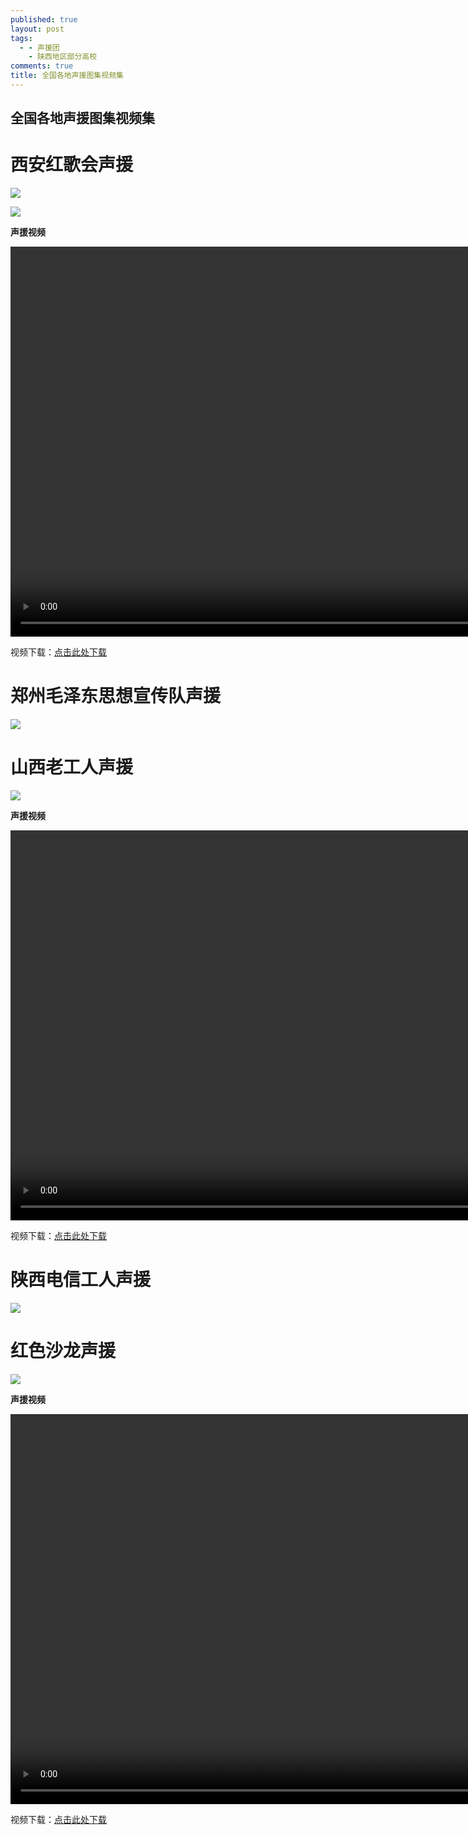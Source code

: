 ```yaml
---
published: true
layout: post
tags:
  - - 声援团
    - 陕西地区部分高校
comments: true
title: 全国各地声援图集视频集
---
```

## 全国各地声援图集视频集

# **西安红歌会声援**

![](http://wx1.sinaimg.cn/mw690/0060lm7Tly1ftysxlmzbmj30m80gojtp.jpg)

![](http://wx3.sinaimg.cn/mw690/0060lm7Tly1ftyszf84ndj31kw16okjm.jpg)

**声援视频**
<div id="a1" style="background-color: rgb(0, 0, 0); width: 1263px; height: 624px;"><video controls="" src="https://hz189cloud.oos-hz.ctyunapi.cn/a20f5d37-94b8-42a3-9c61-85317974a061?x-amz-UFID=4147022173108614&amp;x-amz-FSIZE=21906244&amp;response-content-type=video/mp4&amp;Expires=1533461772&amp;x-amz-UID=629396471&amp;response-content-disposition=attachment%3Bfilename%3D%22%C3%A8%C2%A5%C2%BF%C3%A5%C2%AE%C2%89%C3%A7%C2%BA%C2%A2%C3%A6%C2%AD%C2%8C%C3%A4%C2%BC%C2%9A%20.mp4%22&amp;AWSAccessKeyId=95e6d363b6e2475aeecc&amp;x-amz-CLOUDTYPEIN=PERSON&amp;Signature=ZYrI/SKDRUnFQaVkGrYxx/o41EQ%3D" id="ckplayer_a1" autoplay="autoplay" width="100%" height="100%"></video></div>


视频下载：[点击此处下载](https://www.yylep.com/f-3188-d/fff40b0d.mp4?pan=ty)

# **郑州毛泽东思想宣传队声援**

![](http://wx1.sinaimg.cn/mw690/0060lm7Tly1ftysxpo5f5j31kw0x7gv1.jpg)

# **山西老工人声援**

![](http://wx4.sinaimg.cn/mw690/0060lm7Tly1ftysxq1mq4j31kw0p4n90.jpg)

**声援视频**
<div id="a1" style="background-color: rgb(0, 0, 0); width: 1263px; height: 624px;"><video controls="" src="https://cloud189-nj.oos-js.ctyunapi.cn/9c5f0027-bf2f-4022-85c6-082e9b243a4c?x-amz-UFID=7149022185325844&amp;x-amz-FSIZE=7243905&amp;response-content-type=video/mp4&amp;Expires=1533461777&amp;x-amz-UID=629396471&amp;response-content-disposition=attachment%3Bfilename%3D%22%C3%A5%C2%B1%C2%B1%C3%A8%C2%A5%C2%BF%C3%A8%C2%80%C2%81%C3%A5%C2%B7%C2%A5%C3%A4%C2%BA%C2%BA.mp4%22&amp;AWSAccessKeyId=ad2d051c334eb8bbf4c1&amp;x-amz-CLOUDTYPEIN=PERSON&amp;Signature=XtUD/zAYmXJUVDKW6o6UePYFeIg%3D" id="ckplayer_a1" autoplay="autoplay" width="100%" height="100%"></video></div>

视频下载：[点击此处下载](https://www.yylep.com/f-3188-d/0c3ae9aa.mp4?pan=ty)

# **陕西电信工人声援**

![](http://wx2.sinaimg.cn/mw690/0060lm7Tly1ftysxrfy5oj31kw0osgvy.jpg)

# **红色沙龙声援**

![](http://wx4.sinaimg.cn/mw690/0060lm7Tly1ftywxqn1ulj30q60dsqj4.jpg)

**声援视频**

<div id="a1" style="background-color: rgb(0, 0, 0); width: 1263px; height: 624px;"><video controls="" src="https://cloud189-nj.oos-js.ctyunapi.cn/5d6f4344-f65f-4e58-9ff4-924e364da555?x-amz-UFID=1149122476115635&amp;x-amz-FSIZE=3031349&amp;response-content-type=video/mp4&amp;Expires=1533468902&amp;x-amz-UID=629396471&amp;response-content-disposition=attachment%3Bfilename%3D%22%C3%A7%C2%BA%C2%A2%C3%A8%C2%89%C2%B2%C3%A6%C2%B2%C2%99%C3%A9%C2%BE%C2%99%C3%A5%C2%A3%C2%B0%C3%A6%C2%8F%C2%B4.mp4%22&amp;AWSAccessKeyId=ad2d051c334eb8bbf4c1&amp;x-amz-CLOUDTYPEIN=PERSON&amp;Signature=xb5Ia8xKBM13mUJxNg%2Bs1BMh/g0%3D" id="ckplayer_a1" autoplay="autoplay" width="100%" height="100%"></video></div>

视频下载：[点击此处下载](https://www.yylep.com/f-3188-d/9cce3f25.mp4?pan=ty)



